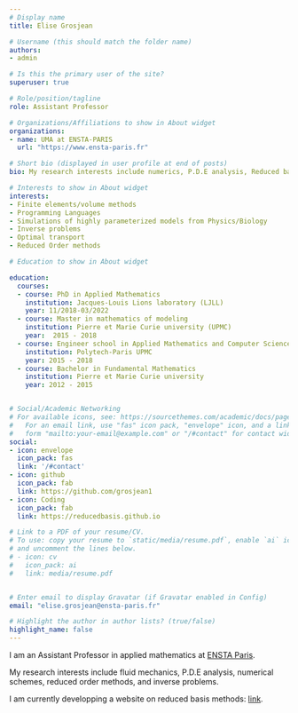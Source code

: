 ```yaml
---
# Display name
title: Elise Grosjean

# Username (this should match the folder name)
authors:
- admin

# Is this the primary user of the site?
superuser: true

# Role/position/tagline
role: Assistant Professor

# Organizations/Affiliations to show in About widget
organizations:
- name: UMA at ENSTA-PARIS
  url: "https://www.ensta-paris.fr"

# Short bio (displayed in user profile at end of posts)
bio: My research interests include numerics, P.D.E analysis, Reduced basis methods, inverse problems.

# Interests to show in About widget
interests:
- Finite elements/volume methods
- Programming Languages
- Simulations of highly parameterized models from Physics/Biology 
- Inverse problems
- Optimal transport
- Reduced Order methods

# Education to show in About widget

education:
  courses:
  - course: PhD in Applied Mathematics
    institution: Jacques-Louis Lions laboratory (LJLL)
    year: 11/2018-03/2022
  - course: Master in mathematics of modeling
    institution: Pierre et Marie Curie university (UPMC)
    year:  2015 - 2018
  - course: Engineer school in Applied Mathematics and Computer Science
    institution: Polytech-Paris UPMC
    year: 2015 - 2018
  - course: Bachelor in Fundamental Mathematics
    institution: Pierre et Marie Curie university
    year: 2012 - 2015


# Social/Academic Networking
# For available icons, see: https://sourcethemes.com/academic/docs/page-builder/#icons
#   For an email link, use "fas" icon pack, "envelope" icon, and a link in the
#   form "mailto:your-email@example.com" or "/#contact" for contact widget.
social:
- icon: envelope
  icon_pack: fas
  link: '/#contact'
- icon: github
  icon_pack: fab
  link: https://github.com/grosjean1
- icon: Coding
  icon_pack: fab
  link: https://reducedbasis.github.io

# Link to a PDF of your resume/CV.
# To use: copy your resume to `static/media/resume.pdf`, enable `ai` icons in `params.toml`, 
# and uncomment the lines below.
# - icon: cv
#   icon_pack: ai
#   link: media/resume.pdf


# Enter email to display Gravatar (if Gravatar enabled in Config)
email: "elise.grosjean@ensta-paris.fr"

# Highlight the author in author lists? (true/false)
highlight_name: false
---
```


I am an Assistant Professor in applied mathematics at [ENSTA Paris]("https://www.ensta-paris.fr").

My research interests include fluid mechanics, P.D.E analysis, numerical schemes, reduced order methods, and inverse problems.

I am currently developping a website on reduced basis methods: [link](https://reducedbasis.github.io).